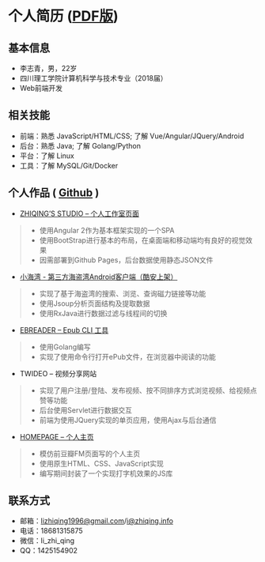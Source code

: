 # 个人简历 ([PDF版](https://github.com/zhiqing-lee/cv/blob/master/cv.pdf))

## 基本信息

- 李志青，男，22岁
- 四川理工学院计算机科学与技术专业（2018届）
- Web前端开发

## 相关技能

- 前端：熟悉 JavaScript/HTML/CSS; 了解 Vue/Angular/JQuery/Android
- 后台：熟悉 Java; 了解 Golang/Python
- 平台：了解 Linux
- 工具：了解 MySQL/Git/Docker

## 个人作品 ( [Github](https://github.com/zhiqing-lee) )

- [ZHIQING’S STUDIO – 个人工作室页面](http://studio.zhiqing.info)

> - 使用Angular 2作为基本框架实现的一个SPA  
> - 使用BootStrap进行基本的布局，在桌面端和移动端均有良好的视觉效果  
> - 因需部署到Github Pages，后台数据使用静态JSON文件 

- [小海湾 - 第三方海盗湾Android客户端（酷安上架）](https://github.com/zhiqing-lee/TinyBay)

> - 实现了基于海盗湾的搜索、浏览、查询磁力链接等功能
> - 使用Jsoup分析页面结构及提取数据
> - 使用RxJava进行数据过滤与线程间的切换

- [EBREADER – Epub CLI 工具](https://github.com/zhiqing-lee/ebreader) 

> - 使用Golang编写  
> - 实现了使用命令行打开ePub文件，在浏览器中阅读的功能 
 
- TWIDEO – 视频分享网站 

> - 实现了用户注册/登陆、发布视频、按不同排序方式浏览视频、给视频点赞等功能  
> - 后台使用Servlet进行数据交互  
> - 前端为使用JQuery实现的单页应用，使用Ajax与后台通信 
 
 - [HOMEPAGE – 个人主页](http://zhiqing.info)  
 
 > - 模仿前豆瓣FM页面写的个人主页 
 > - 使用原生HTML、CSS、JavaScript实现 
 > - 编写期间封装了一个实现打字机效果的JS库 

 ## 联系方式

 - 邮箱：lizhiqing1996@gmail.com/i@zhiqing.info
 - 电话：18681315875
 - 微信：li_zhi_qing
 - QQ：1425154902